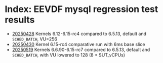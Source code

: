 # Index: EEVDF mysql regression test results

* [20250428](20250428/README.md) Kernels 6.12-6.15-rc4 compared to 6.5.13, default and `SCHED_BATCH`, VU=256
* [20250430](20250430/README.md) Kernel 6.15-rc4 comparative run with 6ms base slice
* [20250519](20250519/README.md) Kernels 6.6.90-6.15-rc7 compared to 6.5.13, default and `SCHED_BATCH`, with VU lowered to 128 (8 * SUT_vCPUs)
